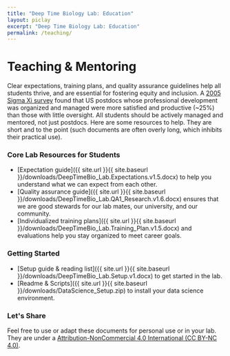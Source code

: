 ```yaml
---
title: "Deep Time Biology Lab: Education"
layout: piclay
excerpt: "Deep Time Biology Lab: Education"
permalink: /teaching/
---
```


# Teaching & Mentoring
Clear expectations, training plans, and quality assurance guidelines help all students thrive, and are essential for fostering equity and inclusion. A [2005 Sigma Xi survey](https://www.sigmaxi.org/docs/default-source/Publications-Documents/postdoc-survey-highlights.pdf?sfvrsn=2) found that US postdocs whose professional development was organized and managed were more satisfied and productive (~25%) than those with little oversight. All students should be actively managed and mentored, not just postdocs. Here are some resources to help. They are short and to the point (such documents are often overly long, which inhibits their practical use).

### Core Lab Resources for Students
- [Expectation guide]({{ site.url }}{{ site.baseurl }}/downloads/DeepTimeBio_Lab.Expectations.v1.5.docx) to help you understand what we can expect from each other.
- [Quality assurance guide]({{ site.url }}{{ site.baseurl }}/downloads/DeepTimeBio_Lab.QA1_Research.v1.6.docx) ensures that we are good stewards for our lab mates, our university, and our community.
- [Individualized training plans]({{ site.url }}{{ site.baseurl }}/downloads/DeepTimeBio_Lab.Training_Plan.v1.5.docx) and evaluations help you stay organized to meet career goals.

### Getting Started
- [Setup guide & reading list]({{ site.url }}{{ site.baseurl }}/downloads/DeepTimeBio_Lab.Setup.v1.docx) to get started in the lab.
- [Readme & Scripts]({{ site.url }}{{ site.baseurl }}/downloads/DataScience_Setup.zip) to install your data science environment.

### Let's Share
Feel free to use or adapt these documents for personal use or in your lab. They are under a [Attribution-NonCommercial 4.0 International (CC BY-NC 4.0)](https://creativecommons.org/licenses/by-nc/4.0/).

